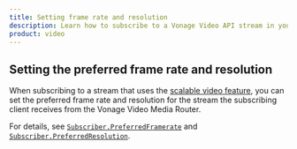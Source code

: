 ```yaml
---
title: Setting frame rate and resolution
description: Learn how to subscribe to a Vonage Video API stream in your Windows application. Once you have connected to a session, you can subscribe to a stream to view video, audio, and signalling data.
product: video
---
```


## Setting the preferred frame rate and resolution

When subscribing to a stream that uses the [scalable video feature](/video/guides/scalable-video), you can set the preferred frame rate and resolution for the stream the subscribing client receives from the Vonage Video Media Router.

For details, see [`Subscriber.PreferredFramerate`](/sdk/stitch/video-windows-reference/class_open_tok_1_1_subscriber.html#a16e8ad605d0e543d5051b85d4f9ad76d) and [`Subscriber.PreferredResolution`](/sdk/stitch/video-windows-reference/class_open_tok_1_1_subscriber.html#aaa7ba29740b752418ad71b336155b44b).

